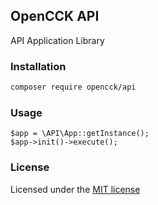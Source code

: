 ## OpenCCK API

API Application Library

### Installation

```bash
composer require opencck/api
```

### Usage

```injectablephp
$app = \API\App::getInstance();
$app->init()->execute();
```

### License

Licensed under the [MIT license](https://opensource.org/licenses/MIT)
